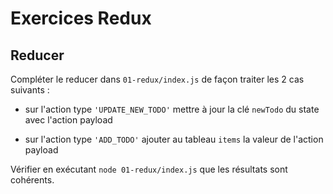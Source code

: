 # Exercices Redux

## Reducer

Compléter le reducer dans `01-redux/index.js` de façon traiter les 2 cas suivants :

- sur l'action type `'UPDATE_NEW_TODO'` mettre à jour la clé `newTodo` du state avec l'action payload

- sur l'action type `'ADD_TODO'` ajouter au tableau `items` la valeur de l'action payload

Vérifier en exécutant `node 01-redux/index.js` que les résultats sont cohérents.
